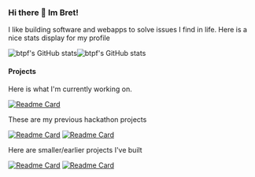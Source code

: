 ### Hi there 👋 Im Bret!

I like building software and webapps to solve issues I find in life. Here is a nice stats display for my profile

![btpf's GitHub stats](https://github-readme-stats.vercel.app/api/top-langs/?username=btpf&hide_border=true)![btpf's GitHub stats](https://github-readme-stats.vercel.app/api?username=btpf&count_private=true&show_icons=true&hide_border=true&include_all_commits=true)

#### Projects
Here is what I'm currently working on.

[![Readme Card](https://github-readme-stats.vercel.app/api/pin/?username=btpf&repo=Alexandria&theme=swift)](https://github.com/btpf/Alexandria)

These are my previous hackathon projects

[![Readme Card](https://github-readme-stats.vercel.app/api/pin/?username=btpf&repo=karb)](https://github.com/btpf/karb)
[![Readme Card](https://github-readme-stats.vercel.app/api/pin/?username=btpf&repo=FastDrop)](https://github.com/btpf/FastDrop)

Here are smaller/earlier projects I've built

[![Readme Card](https://github-readme-stats.vercel.app/api/pin/?username=btpf&repo=MoneyAssistant)](https://github.com/btpf/MoneyAssistant)
[![Readme Card](https://github-readme-stats.vercel.app/api/pin/?username=btpf&repo=ForceClose)](https://github.com/btpf/ForceClose)

<!--
**btpf/btpf** is a ✨ _special_ ✨ repository because its `README.md` (this file) appears on your GitHub profile.

Here are some ideas to get you started:

- 🔭 I’m currently working on ...
- 🌱 I’m currently learning ...
- 👯 I’m looking to collaborate on ...
- 🤔 I’m looking for help with ...
- 💬 Ask me about ...
- 📫 How to reach me: ...
- 😄 Pronouns: ...
- ⚡ Fun fact: ...
-->
